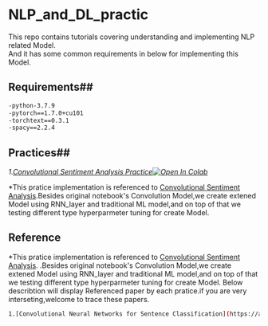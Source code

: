 NLP_and_DL_practic
===
This repo contains tutorials covering understanding and implementing NLP related Model.  
And it has some common requirements in below for implementing this Model.  

## **Requirements**##  
```bash
-python-3.7.9  
-pytorch==1.7.0+cu101  
-torchtext==0.3.1  
-spacy==2.2.4  
```  
  
    
## **Practices**##  
*1.[Convolutional Sentiment Analysis Practice](https://github.com/yinghao1019/NLP_and_DL_practice/blob/master/Convolution_Neural_Netowrks_for_sentence_classification_Practice.ipynb)[![Open In Colab](https://colab.research.google.com/assets/colab-badge.svg)](https://github.com/yinghao1019/NLP_and_DL_practice/blob/master/Convolution_Neural_Netowrks_for_sentence_classification_Practice.ipynb)*  
  
*This pratice implementation is referenced to [Convolutional Sentiment Analysis](https://github.com/bentrevett/pytorch-sentiment-analysis/blob/master/4%20-%20Convolutional%20Sentiment%20Analysis.ipynb).Besides original notebook's Convolution Model,we create extened Model using RNN_layer and traditional ML model,and on top of that we testing different type hyperparmeter tuning for create Model.  
  
  
  

## **Reference**  
  *This pratice implementation is referenced to [Convolutional Sentiment Analysis](https://github.com/bentrevett/pytorch-sentiment-analysis/blob/master/4%20-%20Convolutional%20Sentiment%20Analysis.ipynb).
  .Besides original notebook's Convolution Model,we create extened Model using RNN_layer and traditional ML model,and on top of that we testing different type hyperparmeter tuning for create Model.
Below describtion will display Referenced paper by each pratice.if you are very interseting,welcome to trace these papers.
  
```bash
1.[Convolutional Neural Networks for Sentence Classification](https://arxiv.org/abs/1408.5882)
```  
